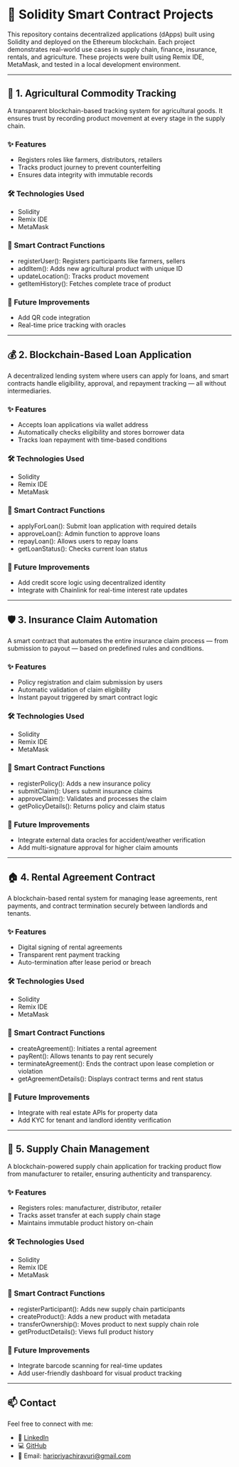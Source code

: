 # 🔗 Solidity Smart Contract Projects

This repository contains decentralized applications (dApps) built using Solidity and deployed on the Ethereum blockchain. Each project demonstrates real-world use cases in supply chain, finance, insurance, rentals, and agriculture. These projects were built using Remix IDE, MetaMask, and tested in a local development environment.

---

## 🌾 1. Agricultural Commodity Tracking

A transparent blockchain-based tracking system for agricultural goods. It ensures trust by recording product movement at every stage in the supply chain.

### ✨ Features
- Registers roles like farmers, distributors, retailers
- Tracks product journey to prevent counterfeiting
- Ensures data integrity with immutable records

### 🛠 Technologies Used
- Solidity
- Remix IDE
- MetaMask

### 🧠 Smart Contract Functions
- registerUser(): Registers participants like farmers, sellers
- addItem(): Adds new agricultural product with unique ID
- updateLocation(): Tracks product movement
- getItemHistory(): Fetches complete trace of product

### 📌 Future Improvements
- Add QR code integration
- Real-time price tracking with oracles
- ---

## 💰 2. Blockchain-Based Loan Application

A decentralized lending system where users can apply for loans, and smart contracts handle eligibility, approval, and repayment tracking — all without intermediaries.

### ✨ Features
- Accepts loan applications via wallet address
- Automatically checks eligibility and stores borrower data
- Tracks loan repayment with time-based conditions

### 🛠 Technologies Used
- Solidity
- Remix IDE
- MetaMask

### 🧠 Smart Contract Functions
- applyForLoan(): Submit loan application with required details
- approveLoan(): Admin function to approve loans
- repayLoan(): Allows users to repay loans
- getLoanStatus(): Checks current loan status

### 📌 Future Improvements
- Add credit score logic using decentralized identity
- Integrate with Chainlink for real-time interest rate updates
- ---

## 🛡️ 3. Insurance Claim Automation

A smart contract that automates the entire insurance claim process — from submission to payout — based on predefined rules and conditions.

### ✨ Features
- Policy registration and claim submission by users
- Automatic validation of claim eligibility
- Instant payout triggered by smart contract logic

### 🛠 Technologies Used
- Solidity
- Remix IDE
- MetaMask

### 🧠 Smart Contract Functions
- registerPolicy(): Adds a new insurance policy
- submitClaim(): Users submit insurance claims
- approveClaim(): Validates and processes the claim
- getPolicyDetails(): Returns policy and claim status

### 📌 Future Improvements
- Integrate external data oracles for accident/weather verification
- Add multi-signature approval for higher claim amounts
- ---

## 🏠 4. Rental Agreement Contract

A blockchain-based rental system for managing lease agreements, rent payments, and contract termination securely between landlords and tenants.

### ✨ Features
- Digital signing of rental agreements
- Transparent rent payment tracking
- Auto-termination after lease period or breach

### 🛠 Technologies Used
- Solidity
- Remix IDE
- MetaMask

### 🧠 Smart Contract Functions
- createAgreement(): Initiates a rental agreement
- payRent(): Allows tenants to pay rent securely
- terminateAgreement(): Ends the contract upon lease completion or violation
- getAgreementDetails(): Displays contract terms and rent status

### 📌 Future Improvements
- Integrate with real estate APIs for property data
- Add KYC for tenant and landlord identity verification
- ---

## 🚚 5. Supply Chain Management

A blockchain-powered supply chain application for tracking product flow from manufacturer to retailer, ensuring authenticity and transparency.

### ✨ Features
- Registers roles: manufacturer, distributor, retailer
- Tracks asset transfer at each supply chain stage
- Maintains immutable product history on-chain

### 🛠 Technologies Used
- Solidity
- Remix IDE
- MetaMask

### 🧠 Smart Contract Functions
- registerParticipant(): Adds new supply chain participants
- createProduct(): Adds a new product with metadata
- transferOwnership(): Moves product to next supply chain role
- getProductDetails(): Views full product history

### 📌 Future Improvements
- Integrate barcode scanning for real-time updates
- Add user-friendly dashboard for visual product tracking
- ---

## 📫 Contact

Feel free to connect with me:  
- 🔗 [LinkedIn](https://www.linkedin.com/in/haripriyachiravuri)  
- 💻 [GitHub](https://github.com/haripriya123-tech)  
- 📧 Email: haripriyachiravuri@gmail.com
